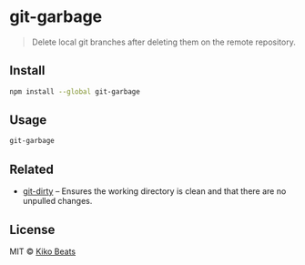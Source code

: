 # git-garbage

> Delete local git branches after deleting them on the remote repository.

## Install

```bash
npm install --global git-garbage
```

## Usage

```sh
git-garbage
```

## Related 

* [git-dirty](https://github.com/Kikobeats/git-dirty#git-dirty) – Ensures the working directory is clean and that there are no unpulled changes.

## License

MIT © [Kiko Beats](http://kikobeats.com)
